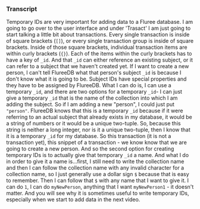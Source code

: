 ### Transcript

Temporary IDs are very important for adding data to a Fluree database. I am going to go over to the user interface and under 'Trasact' I am just going to start talking a little bit about transactions. Every single transaction is inside of square brackets (`[]`), or every single transaction group is inside of square brackets. Inside of those square brackets, individual transaction items are within curly brackets (`{}`). Each of the items within the curly brackets has to have a key of `_id`. And that `_id` can either reference an existing subject, or it can refer to a subject that we haven't created yet. If I want to create a new person, I can't tell FlureeDB what that person's subject `_id` is because I don't know what it is going to be. Subject IDs have special properties and they have to be assigned by FlureeDB. What I can do is, I can use a temporary `_id`, and there are two options for a temporary `_id`- I can just give a temporary `_id` that is the name of the collection into which I am adding the subject. So if I am adding a new "person", I could just put `"person"`. FlureeDB knows that this is a temporary `_id` because if it were referring to an actual subject that already exists in my database, it would be a string of numbers or it would be a unique two-tuple. So, because this string is neither a long integer, nor is it a unique two-tuple, then I know that it is a temporary `_id` for my database. So this transaction (it is not a transaction yet), this snippet of a transaction - we know know that we are going to create a new person. And so the second option for creating temporary IDs is to actually give that temporary `_id` a name. And what I do in order to give it a name is...first, I still need to write the collection name and then I can follow the collection name with any invalid character for a collection name, so I just generally use a dollar sign `$` because that is easy to remember. Then I can follow that `$` with any name that I want to give it. I can do `1`, I can do `myNewPerson`, anything that I want `myNewPerson1` - it doesn't matter. And you will see why it is sometimes useful to write temporary IDs, especially when we start to add data in the next video.
